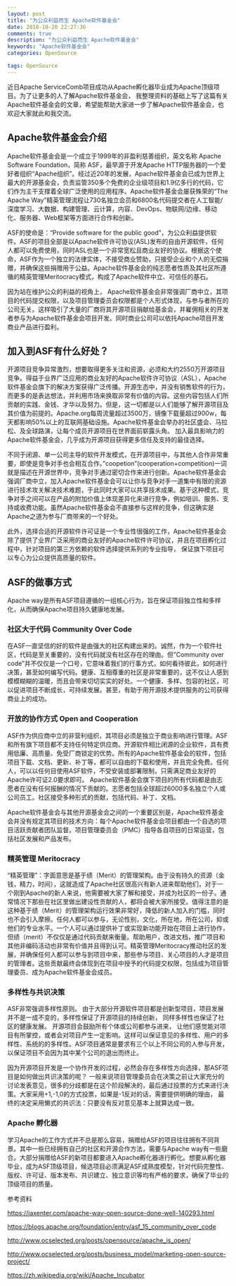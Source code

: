 ```yaml
---
layout: post
title: "为公众利益而生 Apache软件基金会"
date: 2018-10-20 22:27:36
comments: true
description: "为公众利益而生 Apache软件基金会"
keywords: "Apache软件基金会"
categories: OpenSource

tags: OpenSource
---
```


近日Apache ServiceComb项目成功从Apache孵化器毕业成为Apache顶级项目。为了让更多的人了解Apache软件基金会， 我整理资料的基础上写了这篇有关Apache软件基金会的文章，希望能帮助大家进一步了解Apache软件基金会，也欢迎大家就此和我交流。

## Apache软件基金会介绍

Apache软件基金会是一个成立于1999年的非盈利慈善组织，英文名称 Apache Software Foundation，简称 ASF，最早源于开发Apache HTTP服务器的一个爱好者组织“Apache组织”。经过近20年的发展，Apache软件基金会已成为世界上最大的开源基金会，负责监管350多个免费的企业级项目和1.9亿多行的代码，它们作为主干支撑着全球广泛使用的应用程序。Apache软件基金会屡获殊荣的“The Apache Way”精英管理流程让730名独立会员和6800名代码提交者在人工智能/深度学习、大数据、构建管理、云计算，内容、DevOps、物联网/边缘、移动化、服务器、Web框架等方面进行合作和创新。

ASF的使命是：“Provide software for the public good”，为公众利益提供软件。ASF的项目全部是以Apache软件许可协议(ASL)发布的自由开源软件，任何人都可以免费使用，同时ASL也是一个非常宽松且商业友好的协议。根据这个使命，ASF作为一个独立的法律实体，不接受商业赞助，只接受企业和个人的无偿捐赠，并确保这些捐赠用于公益。Apache软件基金会的纯志愿者性质及其社区所遵循的精英管理Meritocracy模式，构成了Apache软件中立、可信任的基石。

因为站在维护公众的利益的视角上， Apache软件基金会非常强调厂商中立，其项目的代码提交权限，以及项目管理委员会权限都是个人形式体现，与参与者所在的公司无关。这样吸引了大量的厂商将其开源项目捐献给基金会，并雇佣相关的开发者参与为Apache软件基金会项目开发。同时商业公司可以依托Apache项目开发商业产品进行盈利。

## 加入到ASF有什么好处？

开源项目竞争异常激烈，想要取得更多关注和资源，必须和大约2550万开源项目竞争。得益于业界广泛应用的商业友好的Apache软件许可协议（ASL），Apache软件基金会旗下的解决方案获得广泛传播。开源生态中，并没有销售软件的行为，而更多的是表达想法，并利用市场来换取非常有价值的内容。这些内容包括人们所贡献的实践、金钱、才华以及努力。但是，这一切都是以人们能够了解开源项目及其价值为前提的。Apache.org每周流量超过3500万，镜像下载量超过900w，每天都影响50%以上的互联网基础设施。Apache软件基金会举办的社区盛会、马拉松、及全球路演，让每个成员开源项目在世界面前崭露头角。 加入最具影响力的Apache软件基金会，几乎成为开源项目获得更多信任及支持的最佳选择。

不同于闭源、单一公司主导的软件开发模式，在开源项目中，与其他人合作非常重要，即使是竞争对手也会相互合作。”coopetion”(cooperation+competition)一词就是描述在开源世界中，竞争对手通过密切合作来进行创新。Apache软件基金会强调厂商中立，加入Apache软件基金会可以让你与竞争对手一道集中有限的资源进行技术攻关解决技术难题，于此同时大家可以共享技术成果。基于这种模式，竞争对手之间可以在产品的附加价值上体现差异化来进行竞争，例如培训、服务、支持或收费功能。虽然Apache软件基金会不直接参与这样的竞争，但这确实是Apache之道为参与厂商带来的一个好处。

此外，选择合适的开源软件许可证是一个专业性很强的工作，Apache软件基金会除了提供了业界广泛采用的商业友好的Apache软件许可协议，并且在项目孵化过程中，针对项目的第三方依赖的软件选择提供系列的专业指导， 保证旗下项目可以专心为公众提供高质量的软件。

## ASF的做事方式

Apache way是所有ASF项目遵循的一组核心行为，旨在保证项目独立性和多样化，从而确保Apache项目持久健康地发展。

### 社区大于代码 Community Over Code

在ASF一直坚信的好的软件是由强大的社区构建出来的。诚然，作为一个软件社区，代码是至关重要的，没有代码就没有社区存在的理由。但”Community over code”并不仅仅是一个口号，它意味着我们的行事方式，如何看待彼此，如何进行决策，甚至如何编写代码。健康、互相尊重的社区是非常重要的，这不仅让人感到模模糊糊的温暖，而且会带来切切实实的好处。一个健康、多样、包容的社区，可以促进项目不断成长，可持续发展。甚至，有助于用开源技术提供服务的公司获得商业上的成功。

### 开放的协作方式 Open and Cooperation

ASF作为供应商中立的非营利组织，其项目必须是独立于商业影响进行管理。ASF和所有旗下项目都不支持任何特定供应商。开源软件相比闭源的企业软件，具有费用低廉、高质量、免受厂商锁定的优势。所有的Apache软件基金会的软件，包括项目下载、文档、更新、补丁等，都可以自由的下载和使用，并且完全免费。任何人，可以以任何目使用ASF软件，不受安装或部署限制，只需满足商业友好的Apache许可证2.0要求即可。 Apache软件基金会旗下项目的所有代码都是由志愿者在没有任何报酬的情况下贡献的。志愿者包括全球超过6000多名独立个人或公司员工。社区接受多种形式的贡献，包括代码、补丁、文档。

Apache软件基金会与其他开源基金会之间的一个重要区别是，Apache软件基金会并没有规定其项目的技术方向：每个Apache软件基金会项目都由一个自选的项目活跃贡献者团队监督。项目管理委员会（PMC）指导各自项目的日常运营，包括社区发展和产品发布。

### 精英管理 Meritocracy

“精英管理”：字面意思是基于绩（Merit）的管理架构。由于没有持久的资源（金钱，精力，时间），这就造成了Apache社区很高兴有新人进来帮助他们，对于一个刚到Apache的新人来说，他需要被大家了解和接受，并成为社区的一份子。通常情况下那些在社区里做出建设性贡献的人，都将会被大家所接受。值得注意的是这种基于绩（Merit）的管理架构运行效果非常好，降低的新人加入的门槛，同时也不会引入摩擦。任何人都可以参与，无论性别，文化，所在地，所在公司，抑或他们的专业水平。一个人可以通过提供补丁或实现新功能开始在项目上进行协作，但绩（merit）不仅仅是通过代码贡献来衡量。帮助用户，改进文档，推广项目和其他非编码活动也非常有价值并且得到认可。精英管理Meritocracy推动社区的发展，并确保任何人都可以参与到项目中来，那些参与项目、关心项目的人才是项目的管理者。这些贡献最终会体现到在项目中授予的代码提交权限，包括成为项目管理委员、成为Apache软件基金会成员。

### 多样性与共识决策

ASF非常强调多样性原则。 由于大部分开源软件项目都是创新型项目，项目发展并不是一成不变的，多样性保证了开源项目的持续创新， 同样多样性也保证了社区的健康发展。 开源项目会鼓励所有个体或公司都参与进来， 让他们感觉能对项目有所掌控，或者会对项目产生一定影响。这样可以保证意见的多样性、用户的多样性、系统的的多样性。ASF项目通常是要求有三个以上不同公司的人参与开发，以保证项目不会因为其中某个公司的退出而终止。

因为开源项目开发是一个协作开发的过程，必然会存在多样性方向选择，那ASF项目是如何做出共识决策的呢？ 一般来说项目管理委员会在决策之前让大家充分的讨论发表意见，很多的分歧都是在这个阶段解决的，最后通过投票的方式来进行决策。大家采用+1,-1,0的方式投票，如果是-1反对的话，需要提供明确的理由， 最终的决定采用懒式的共识法：只要没有反对意见基本上就算达成一致。

### Apache 孵化器

学习Apache的工作方式并不总是那么容易，捐赠给ASF的项目往往拥有不同背景。其中一些已经拥有自己的社区和开源合作方法，需要与Apache way有一些磨合。大部分捐赠给ASF的新项目都要进入Apache孵化器进行孵化。想要从孵化器毕业，成为ASF顶级项目，候选项目必须满足ASF成熟度模型，针对代码完整性、版权、许可证、版本发布、共识建立、独立意识等均有严格的要求，确保了毕业的顶级项目的质量。

参考资料

<https://jaxenter.com/apache-way-open-source-done-well-140293.html>

<https://blogs.apache.org/foundation/entry/asf_15_community_over_code>

<http://www.ocselected.org/posts/opensource/apache_is_open/>

<http://www.ocselected.org/posts/business_model/marketing-open-source-project/>

<https://zh.wikipedia.org/wiki/Apache_Incubator>

